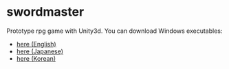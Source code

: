 # swordmaster

Prototype rpg game with Unity3d. 
You can download Windows executables:
* [here (English)](https://s3.ap-northeast-2.amazonaws.com/calvin-download/swordmaster_eng.zip)
* [here (Japanese)](https://s3.ap-northeast-2.amazonaws.com/calvin-download/swordmaster_jpn.zip)
* [here (Korean)](https://s3.ap-northeast-2.amazonaws.com/calvin-download/swordmaster_kor.zip)


